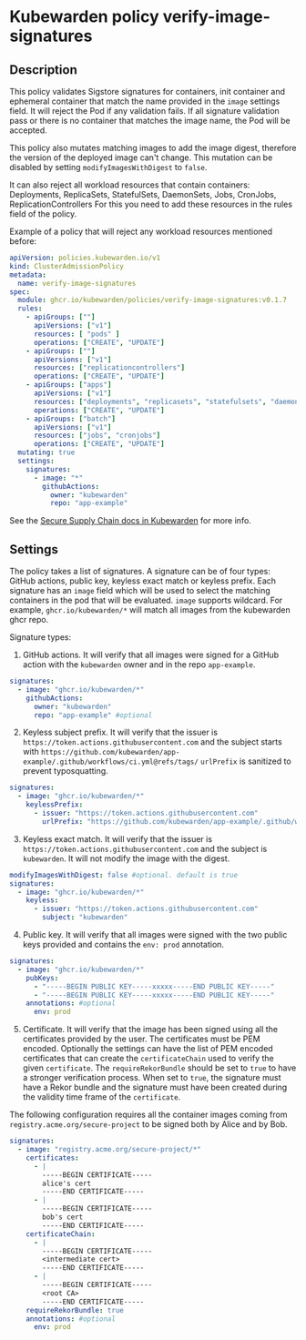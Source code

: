 # Kubewarden policy verify-image-signatures

## Description

This policy validates Sigstore signatures for containers, init container and ephemeral container that match the name provided
in the `image` settings field. It will reject the Pod if any validation fails.
If all signature validation pass or there is no container that matches the image name, the Pod will be accepted.

This policy also mutates matching images to add the image digest, therefore the version of the deployed image can't change.
This mutation can be disabled by setting `modifyImagesWithDigest` to `false`.

It can also reject all workload resources that contain containers: Deployments, ReplicaSets, StatefulSets, DaemonSets, Jobs, CronJobs, ReplicationControllers
For this you need to add these resources in the rules field of the policy.

Example of a policy that will reject any workload resources mentioned before:

```yaml
apiVersion: policies.kubewarden.io/v1
kind: ClusterAdmissionPolicy
metadata:
  name: verify-image-signatures
spec:
  module: ghcr.io/kubewarden/policies/verify-image-signatures:v0.1.7
  rules:
    - apiGroups: [""]
      apiVersions: ["v1"]
      resources: [ "pods" ]
      operations: ["CREATE", "UPDATE"]
    - apiGroups: [""]
      apiVersions: ["v1"]
      resources: ["replicationcontrollers"]
      operations: ["CREATE", "UPDATE"]
    - apiGroups: ["apps"]
      apiVersions: ["v1"]
      resources: ["deployments", "replicasets", "statefulsets", "daemonsets"]
      operations: ["CREATE", "UPDATE"]
    - apiGroups: ["batch"]
      apiVersions: ["v1"]
      resources: ["jobs", "cronjobs"]
      operations: ["CREATE", "UPDATE"]
  mutating: true
  settings:
    signatures:
      - image: "*"
        githubActions:
          owner: "kubewarden"
          repo: "app-example"
```

See the [Secure Supply Chain docs in Kubewarden](https://docs.kubewarden.io/distributing-policies/secure-supply-chain) for more info.

## Settings

The policy takes a list of signatures. A signature can be of four types: GitHub actions, public key, keyless exact match or keyless prefix. Each signature
has an `image` field which will be used to select the matching containers in the pod that will be evaluated.
`image` supports wildcard. For example, `ghcr.io/kubewarden/*` will match all images from the kubewarden ghcr repo.

Signature types:

1. GitHub actions. It will verify that all images were signed for a GitHub action with the `kubewarden` owner and in the repo `app-example`.

```yaml
signatures:
  - image: "ghcr.io/kubewarden/*"
    githubActions:
      owner: "kubewarden"
      repo: "app-example" #optional
```

2. Keyless subject prefix. It will verify that the issuer is `https://token.actions.githubusercontent.com` and the subject starts with `https://github.com/kubewarden/app-example/.github/workflows/ci.yml@refs/tags/`
   `urlPrefix` is sanitized to prevent typosquatting.

```yaml
signatures:
  - image: "ghcr.io/kubewarden/*"
    keylessPrefix:
      - issuer: "https://token.actions.githubusercontent.com"
        urlPrefix: "https://github.com/kubewarden/app-example/.github/workflows/ci.yml@refs/tags/"
```

3. Keyless exact match. It will verify that the issuer is `https://token.actions.githubusercontent.com` and the subject is `kubewarden`. It will not modify the image with the digest.

```yaml
modifyImagesWithDigest: false #optional. default is true
signatures:
  - image: "ghcr.io/kubewarden/*"
    keyless:
      - issuer: "https://token.actions.githubusercontent.com"
        subject: "kubewarden"
```

4. Public key. It will verify that all images were signed with the two public keys provided and contains the `env: prod` annotation.

```yaml
signatures:
  - image: "ghcr.io/kubewarden/*"
    pubKeys:
      - "-----BEGIN PUBLIC KEY-----xxxxx-----END PUBLIC KEY-----"
      - "-----BEGIN PUBLIC KEY-----xxxxx-----END PUBLIC KEY-----"
    annotations: #optional
      env: prod
```

5. Certificate. It will verify that the image has been signed using all the
   certificates provided by the user.
   The certificates must be PEM encoded. Optionally the settings can have
   the list of PEM encoded certificates that can create the `certificateChain`
   used to verify the given `certificate`.
   The `requireRekorBundle` should be set to `true` to have a stronger
   verification process. When set to `true`, the signature must have a Rekor
   bundle and the signature must have been created during the validity
   time frame of the `certificate`.

The following configuration requires all the container images coming from
`registry.acme.org/secure-project` to be signed both by Alice and by Bob.

```yaml
signatures:
  - image: "registry.acme.org/secure-project/*"
    certificates:
      - |
        -----BEGIN CERTIFICATE-----
        alice's cert
        -----END CERTIFICATE-----
      - |
        -----BEGIN CERTIFICATE-----
        bob's cert
        -----END CERTIFICATE-----
    certificateChain:
      - |
        -----BEGIN CERTIFICATE-----
        <intermediate cert>
        -----END CERTIFICATE-----
      - |
        -----BEGIN CERTIFICATE-----
        <root CA>
        -----END CERTIFICATE-----
    requireRekorBundle: true
    annotations: #optional
      env: prod
```
